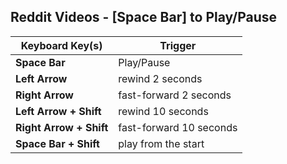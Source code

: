 ## Reddit Videos - [Space Bar] to Play/Pause

Keyboard Key(s) | Trigger
---|---
**Space Bar** | Play/Pause 
**Left Arrow** | rewind 2 seconds
**Right Arrow** | fast-forward 2 seconds
**Left Arrow + Shift** | rewind 10 seconds
**Right Arrow + Shift** | fast-forward 10 seconds
**Space Bar + Shift** | play from the start
